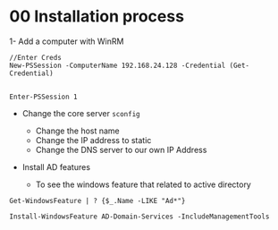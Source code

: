 # 00 Installation process

1- Add a computer with WinRM
```
//Enter Creds
New-PSSession -ComputerName 192.168.24.128 -Credential (Get-Credential)


Enter-PSSession 1
```

+ Change the core server `sconfig`
    + Change the host name
    + Change the IP address to static
    + Change the DNS server to our own IP Address


+ Install AD features
    + To see the windows feature that related to active directory

```shell
Get-WindowsFeature | ? {$_.Name -LIKE "Ad*"}
```
```shell
Install-WindowsFeature AD-Domain-Services -IncludeManagementTools
```
